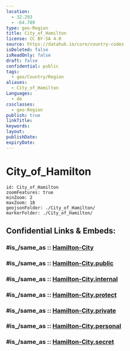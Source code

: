 ```yaml
---
location:
  - 32.293
  - -64.789
type: geo-Region
title: City_of_Hamilton
license: CC BY-SA 4.0
source: https://datahub.io/core/country-codes
isDeleted: false
isReadOnly: false
draft: false
confidential: public
tags:
  - geo/Country/Region
aliases:
  - City_of_Hamilton
Languages:
  - de
cssclasses:
  - geo-Region
publish: true
linkTitle:
keywords:
layout:
publishDate:
expiryDate:
---
```


# City_of_Hamilton

```leaflet
id: City_of_Hamilton
zoomFeatures: true 
minZoom: 2 
maxZoom: 18
geojsonFolder: ./City_of_Hamilton/
markerFolder: ./City_of_Hamilton/
```


## Confidential Links & Embeds: 

### #is_/same_as :: [Hamilton-City](/_Standards/Earth/Continent/America~Caribbean/Bermuda/Counties/Hamilton-City.md) 

### #is_/same_as :: [Hamilton-City.public](/_public/Earth/Continent/America~Caribbean/Bermuda/Counties/Hamilton-City.public.md) 

### #is_/same_as :: [Hamilton-City.internal](/_internal/Earth/Continent/America~Caribbean/Bermuda/Counties/Hamilton-City.internal.md) 

### #is_/same_as :: [Hamilton-City.protect](/_protect/Earth/Continent/America~Caribbean/Bermuda/Counties/Hamilton-City.protect.md) 

### #is_/same_as :: [Hamilton-City.private](/_private/Earth/Continent/America~Caribbean/Bermuda/Counties/Hamilton-City.private.md) 

### #is_/same_as :: [Hamilton-City.personal](/_personal/Earth/Continent/America~Caribbean/Bermuda/Counties/Hamilton-City.personal.md) 

### #is_/same_as :: [Hamilton-City.secret](/_secret/Earth/Continent/America~Caribbean/Bermuda/Counties/Hamilton-City.secret.md)


